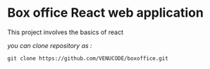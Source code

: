 <h1>Box office React web application</h1>
<p>
  This project involves the basics of react
</p>
<p><i>you can clone repository as :</i></p>
<code>git clone https://github.com/VENUCODE/boxoffice.git</code>

